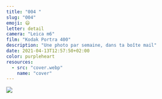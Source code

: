 ```yaml
---
title: "004 "
slug: "004"
emoji: 😃
letter: detail
camera: "Leica m6"
film: "Kodak Portra 400"
description: "Une photo par semaine, dans ta boîte mail"
date: 2021-04-13T12:57:50+02:00
color: purpleheart
resources:
  - src: "cover.webp"
    name: "cover"
---
```

![](cover)

